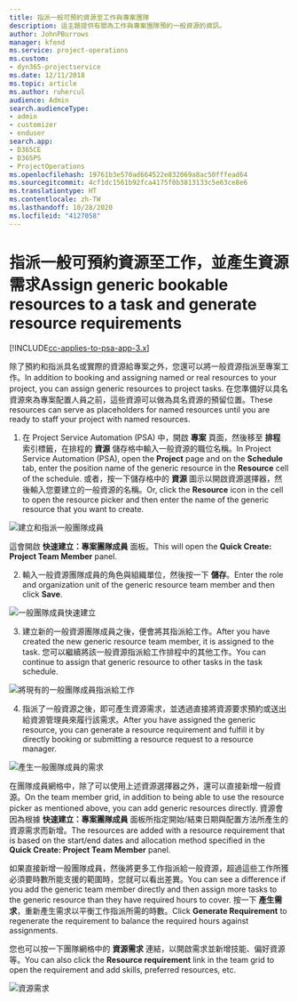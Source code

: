 ```yaml
---
title: 指派一般可預約資源至工作與專案團隊
description: 這主題提供有關為工作與專案團隊預約一般資源的資訊。
author: JohnPBurrows
manager: kfend
ms.service: project-operations
ms.custom:
- dyn365-projectservice
ms.date: 12/11/2018
ms.topic: article
ms.author: ruhercul
audience: Admin
search.audienceType:
- admin
- customizer
- enduser
search.app:
- D365CE
- D365PS
- ProjectOperations
ms.openlocfilehash: 19761b3e570ad664522e832069a8ac50fffead64
ms.sourcegitcommit: 4cf1dc1561b92fca4175f0b3813133c5e63ce8e6
ms.translationtype: HT
ms.contentlocale: zh-TW
ms.lasthandoff: 10/28/2020
ms.locfileid: "4127058"
---
```

# <a name="assign-generic-bookable-resources-to-a-task-and-generate-resource-requirements"></a><span data-ttu-id="287a2-103">指派一般可預約資源至工作，並產生資源需求</span><span class="sxs-lookup"><span data-stu-id="287a2-103">Assign generic bookable resources to a task and generate resource requirements</span></span> 

[!INCLUDE[cc-applies-to-psa-app-3.x](../includes/cc-applies-to-psa-app-3x.md)]

<span data-ttu-id="287a2-104">除了預約和指派具名或實際的資源給專案之外，您還可以將一般資源指派至專案工作。</span><span class="sxs-lookup"><span data-stu-id="287a2-104">In addition to booking and assigning named or real resources to your project, you can assign generic resources to project tasks.</span></span> <span data-ttu-id="287a2-105">在您準備好以具名資源來為專案配置人員之前，這些資源可以做為具名資源的預留位置。</span><span class="sxs-lookup"><span data-stu-id="287a2-105">These resources can serve as placeholders for named resources until you are ready to staff your project with named resources.</span></span> 

1. <span data-ttu-id="287a2-106">在 Project Service Automation (PSA) 中，開啟 **專案** 頁面，然後移至 **排程** 索引標籤，在排程的 **資源** 儲存格中輸入一般資源的職位名稱。</span><span class="sxs-lookup"><span data-stu-id="287a2-106">In Project Service Automation (PSA), open the **Project** page and on the **Schedule** tab, enter the position name of the generic resource in the **Resource** cell of the schedule.</span></span> <span data-ttu-id="287a2-107">或者，按一下儲存格中的 **資源** 圖示以開啟資源選擇器，然後輸入您要建立的一般資源的名稱。</span><span class="sxs-lookup"><span data-stu-id="287a2-107">Or, click the **Resource** icon in the cell to open the resource picker and then enter the name of the generic resource that you want to create.</span></span>

![建立和指派一般團隊成員](media/RM-how-to-9.png)

<span data-ttu-id="287a2-109">這會開啟 **快速建立：專案團隊成員** 面板。</span><span class="sxs-lookup"><span data-stu-id="287a2-109">This will open the **Quick Create: Project Team Member** panel.</span></span> 

2. <span data-ttu-id="287a2-110">輸入一般資源團隊成員的角色與組織單位，然後按一下 **儲存**。</span><span class="sxs-lookup"><span data-stu-id="287a2-110">Enter the role and organization unit of the generic resource team member and then click **Save**.</span></span>

![一般團隊成員快速建立](media/RM-how-to-10.png)

3. <span data-ttu-id="287a2-112">建立新的一般資源團隊成員之後，便會將其指派給工作。</span><span class="sxs-lookup"><span data-stu-id="287a2-112">After you have created the new generic resource team member, it is assigned to the task.</span></span> <span data-ttu-id="287a2-113">您可以繼續將該一般資源指派給工作排程中的其他工作。</span><span class="sxs-lookup"><span data-stu-id="287a2-113">You can continue to assign that generic resource to other tasks in the task schedule.</span></span>

![將現有的一般團隊成員指派給工作](media/RM-how-to-11.png)

4. <span data-ttu-id="287a2-115">指派了一般資源之後，即可產生資源需求，並透過直接將資源要求預約或送出給資源管理員來履行該需求。</span><span class="sxs-lookup"><span data-stu-id="287a2-115">After you have assigned the generic resource, you can generate a resource requirement and fulfill it by directly booking or submitting a resource request to a resource manager.</span></span>

![產生一般團隊成員的需求](media/RM-how-to-12.png)

<span data-ttu-id="287a2-117">在團隊成員網格中，除了可以使用上述資源選擇器之外，還可以直接新增一般資源。</span><span class="sxs-lookup"><span data-stu-id="287a2-117">On the team member grid, in addition to being able to use the resource picker as mentioned above, you can add generic resources directly.</span></span> <span data-ttu-id="287a2-118">資源會因為根據 **快速建立：專案團隊成員** 面板所指定開始/結束日期與配置方法所產生的資源需求而新增。</span><span class="sxs-lookup"><span data-stu-id="287a2-118">The resources are added with a resource requirement that is based on the start/end dates and allocation method specified in the **Quick Create: Project Team Member** panel.</span></span>

<span data-ttu-id="287a2-119">如果直接新增一般團隊成員，然後將更多工作指派給一般資源，超過這些工作所獲必須要時數所能支援的範圍時，您就可以看出差異。</span><span class="sxs-lookup"><span data-stu-id="287a2-119">You can see a difference if you add the generic team member directly and then assign more tasks to the generic resource than they have required hours to cover.</span></span> <span data-ttu-id="287a2-120">按一下 **產生需求**，重新產生需求以平衡工作指派所需的時數。</span><span class="sxs-lookup"><span data-stu-id="287a2-120">Click **Generate Requirement** to regenerate the requirement to balance the required hours against assignments.</span></span>

<span data-ttu-id="287a2-121">您也可以按一下團隊網格中的 **資源需求** 連結，以開啟需求並新增技能、偏好資源等。</span><span class="sxs-lookup"><span data-stu-id="287a2-121">You can also click the **Resource requirement** link in the team grid to open the requirement and add skills, preferred resources, etc.</span></span>

![資源需求](media/RM-how-to-13.png)

